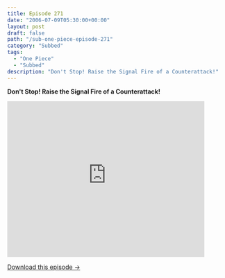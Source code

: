 ```yaml
---
title: Episode 271
date: "2006-07-09T05:30:00+00:00"
layout: post
draft: false
path: "/sub-one-piece-episode-271"
category: "Subbed"
tags:
  - "One Piece"
  - "Subbed"
description: "Don't Stop! Raise the Signal Fire of a Counterattack!"
---
```


**Don't Stop! Raise the Signal Fire of a Counterattack!**

<iframe width="640" height="360" src="https://www.rapidvideo.com/e/FXQHGXIADK" frameborder="0" marginwidth=0 marginheight=0 scrolling=no allowfullscreen style="max-width:90%;"></iframe>

<a href="http://ouo.io/qs/eCodkFEQ?s=https://www.rapidvideo.com/d/FXQHGXIADK" class="styled_a">Download this episode →</a>

